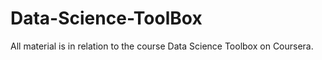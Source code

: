 # Data-Science-ToolBox
All material is in relation to the course Data Science Toolbox on Coursera. 
